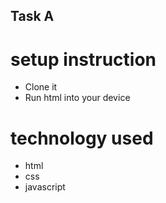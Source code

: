## Task A

# setup instruction
- Clone it 
- Run html into your device

# technology used
- html 
- css
- javascript
